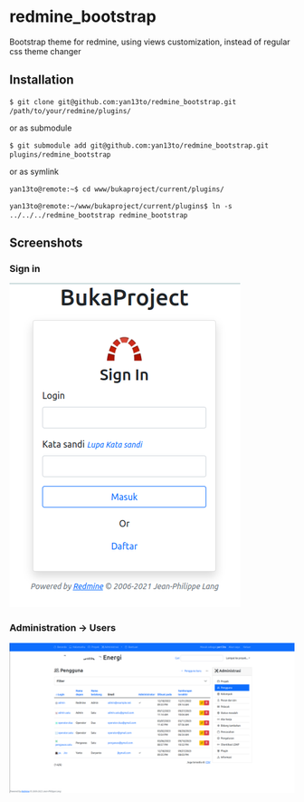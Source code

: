 # redmine_bootstrap

Bootstrap theme for redmine, using views customization, instead of regular css theme changer

## Installation

```
$ git clone git@github.com:yan13to/redmine_bootstrap.git /path/to/your/redmine/plugins/

```
or as submodule
```
$ git submodule add git@github.com:yan13to/redmine_bootstrap.git plugins/redmine_bootstrap
```

or as symlink
```
yan13to@remote:~$ cd www/bukaproject/current/plugins/
```

```
yan13to@remote:~/www/bukaproject/current/plugins$ ln -s ../../../redmine_bootstrap redmine_bootstrap
```

## Screenshots

### Sign in
![alt text](https://github.com/yan13to/assets/blob/main/images/redmine_bootstrap/login-box.png?raw=true)

### Administration -> Users
![alt text](https://github.com/yan13to/assets/blob/main/images/redmine_bootstrap/users-page.png?raw=true)


